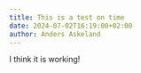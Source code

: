 ```yaml
---
title: This is a test on time
date: 2024-07-02T16:19:00+02:00
author: Anders Askeland
---
```

I think it is working!
